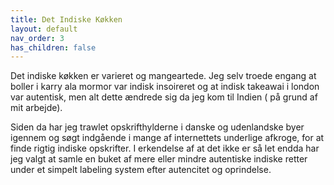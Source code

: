 ```yaml
---
title: Det Indiske Køkken
layout: default
nav_order: 3
has_children: false
---
```


Det indiske køkken er varieret og mangeartede. Jeg selv troede engang at boller i karry ala mormor var indisk insoireret og at indisk takeawai i london var autentisk, men alt dette ændrede sig da jeg kom til Indien ( på grund af mit arbejde).

Siden da har jeg trawlet opskrifthylderne i danske og udenlandske byer igennem og søgt indgående i mange af internettets underlige afkroge, for at finde rigtig indiske opskrifter.
I erkendelse af at det ikke er så let endda har jeg valgt at samle en buket af mere eller mindre autentiske indiske retter under et simpelt labeling system efter autencitet og oprindelse. 
